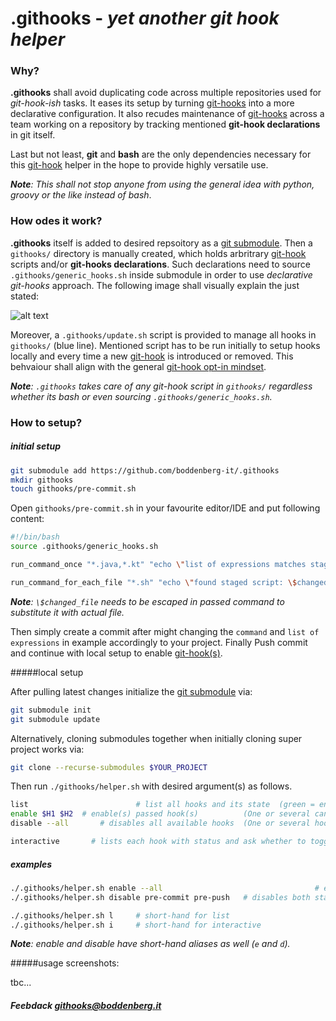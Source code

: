 # .githooks - _yet another git hook helper_

### Why?

**.githooks** shall avoid duplicating code across multiple repositories used for _git-hook-ish_ tasks. It eases its setup by turning [git-hooks](https://git-scm.com/docs/githooks) into a more declarative configuration. It also recudes maintenance of [git-hooks](https://git-scm.com/docs/githooks) across a team working on a repository by tracking mentioned **git-hook declarations** in git itself.

Last but not least, **git** and **bash** are the only dependencies necessary for this [git-hook](https://git-scm.com/docs/githooks) helper in the hope to provide highly versatile use.

_***Note***: This shall not stop anyone from using the general idea with python, groovy or the like instead of bash_.



### How odes it work?

**.githooks** itself is added to desired repsoitory as a [git submodule](https://git-scm.com/docs/git-submodule). Then a `githooks/` directory is manually created, which holds arbritrary [git-hook](https://git-scm.com/docs/githooks) scripts and/or **git-hooks declarations**. Such declarations need to source `.githooks/generic_hooks.sh` inside submodule in order to use _declarative git-hooks_ approach. The following image shall visually explain the just stated:

![alt text](https://boddenberg.it/misc/github/boddenberg-it/githooks/visualization.png "visualization of how .githooks works")

Moreover, a `.githooks/update.sh` script is provided to manage all hooks in `githooks/` (blue line). Mentioned script has to be run initially to setup hooks locally and every time a new [git-hook](https://git-scm.com/docs/githooks) is introduced or removed. This behvaiour shall align with the general [git-hook opt-in mindset](https://git-scm.com/book/en/v2/Customizing-Git-Git-Hooks).

_**Note**: `.githooks` takes care of any git-hook script in `githooks/` regardless whether its bash or even        sourcing `.githooks/generic_hooks.sh`._



### How to setup?

##### initial setup 

```bash
git submodule add https://github.com/boddenberg-it/.githooks
mkdir githooks
touch githooks/pre-commit.sh
```

Open `githooks/pre-commit.sh` in your favourite editor/IDE and put following content:

```bash
#!/bin/bash
source .githooks/generic_hooks.sh

run_command_once "*.java,*.kt" "echo \"list of expressions matches staged files\""

run_command_for_each_file "*.sh" "echo \"found staged script: \$changed_file\""
```

_**Note**: `\$changed_file` needs to be escaped in passed command to substitute it with actual file._

Then simply create a commit after might changing the `command` and `list of expressions` in example accordingly to your project. Finally Push commit and continue with local setup to enable [git-hook(s)](https://git-scm.com/docs/githooks).



#####local setup

After pulling latest changes initialize the [git submodule](https://git-scm.com/docs/git-submodule) via:

```bash
git submodule init
git submodule update
```

Alternatively, cloning submodules together when initially cloning super project works via:

```bash
git clone --recurse-submodules $YOUR_PROJECT
```

Then run `./githooks/helper.sh` with desired argument(s) as follows.

```bash
list						# list all hooks and its state 	(green = enabled, yellow = disabled)
enable $H1 $H2 	# enable(s) passed hook(s) 		 	(One or several can be passed)
disable --all		# disables all available hooks 	(One or several hooks can also be passed)

interactive		  # lists each hook with status and ask whether to toggle status (y/N).
```

##### examples

```bash
./.githooks/helper.sh enable --all 									# enables all available git hooks
./.githooks/helper.sh disable pre-commit pre-push 	# disables both stated git hooks

./.githooks/helper.sh l		# short-hand for list 
./.githooks/helper.sh i		# short-hand for interactive
```

_**Note**: enable and disable have short-hand aliases as well (`e` and `d`)._



#####usage screenshots:

tbc...



##### Feebdack [githooks@boddenberg.it](mailto:githooks@boddenberg.it?subject=[.githooks])

